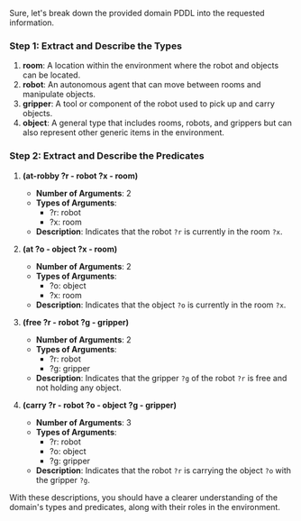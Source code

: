 Sure, let's break down the provided domain PDDL into the requested information.

### Step 1: Extract and Describe the Types

1. **room**: A location within the environment where the robot and objects can be located.
2. **robot**: An autonomous agent that can move between rooms and manipulate objects.
3. **gripper**: A tool or component of the robot used to pick up and carry objects.
4. **object**: A general type that includes rooms, robots, and grippers but can also represent other generic items in the environment.

### Step 2: Extract and Describe the Predicates

1. **(at-robby ?r - robot ?x - room)**
   - **Number of Arguments**: 2
   - **Types of Arguments**: 
     - ?r: robot
     - ?x: room
   - **Description**: Indicates that the robot `?r` is currently in the room `?x`.

2. **(at ?o - object ?x - room)**
   - **Number of Arguments**: 2
   - **Types of Arguments**: 
     - ?o: object
     - ?x: room
   - **Description**: Indicates that the object `?o` is currently in the room `?x`.

3. **(free ?r - robot ?g - gripper)**
   - **Number of Arguments**: 2
   - **Types of Arguments**: 
     - ?r: robot
     - ?g: gripper
   - **Description**: Indicates that the gripper `?g` of the robot `?r` is free and not holding any object.

4. **(carry ?r - robot ?o - object ?g - gripper)**
   - **Number of Arguments**: 3
   - **Types of Arguments**: 
     - ?r: robot
     - ?o: object
     - ?g: gripper
   - **Description**: Indicates that the robot `?r` is carrying the object `?o` with the gripper `?g`.

With these descriptions, you should have a clearer understanding of the domain's types and predicates, along with their roles in the environment.